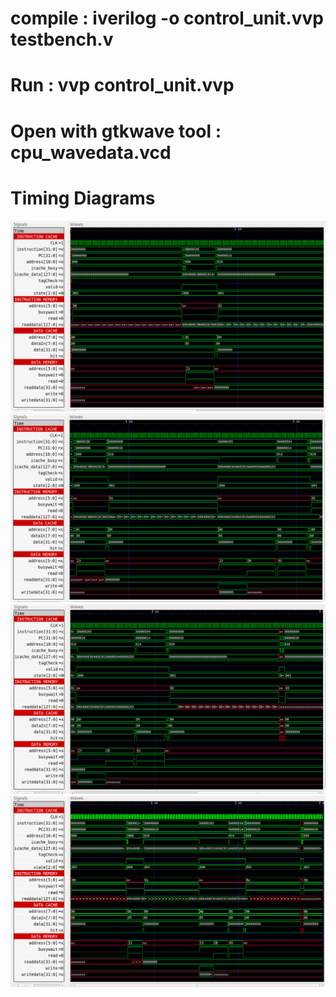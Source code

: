 # compile :	iverilog -o control_unit.vvp testbench.v

# Run	:	vvp control_unit.vvp

# Open with gtkwave tool	:	cpu_wavedata.vcd

# Timing Diagrams

<img src ="https://github.com/kavindumadushanka972/simple-processor/blob/master/Timming%20Diagrams/1.png">
<img src ="https://github.com/kavindumadushanka972/simple-processor/blob/master/Timming%20Diagrams/2.png">
<img src ="https://github.com/kavindumadushanka972/simple-processor/blob/master/Timming%20Diagrams/3.png">
<img src ="https://github.com/kavindumadushanka972/simple-processor/blob/master/Timming%20Diagrams/full.png">
